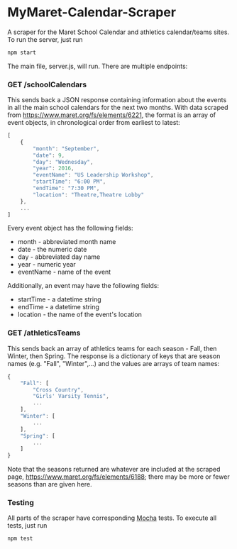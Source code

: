 # MyMaret-Calendar-Scraper
A scraper for the Maret School Calendar and athletics calendar/teams sites.
To run the server, just run

```javascript
npm start
```

The main file, server.js, will run.  There are multiple endpoints:
    
### GET /schoolCalendars

This sends back a JSON response containing information about the events in
all the main school calendars for the next two months.  With data scraped from
https://www.maret.org/fs/elements/6221, the format is an array of event objects,
in chronological order from earliest to latest:

```javascript
[
    {
        "month": "September",
        "date": 9,
        "day": "Wednesday",
        "year": 2016,
        "eventName": "US Leadership Workshop",
        "startTime": "6:00 PM",
        "endTime": "7:30 PM",
        "location": "Theatre,Theatre Lobby"
    },
    ...
]
```

Every event object has the following fields:

* month - abbreviated month name
* date - the numeric date
* day - abbreviated day name
* year - numeric year
* eventName - name of the event

Additionally, an event may have the following fields:

* startTime - a datetime string
* endTime - a datetime string
* location - the name of the event's location


### GET /athleticsTeams

This sends back an array of athletics teams for each season - Fall,
then Winter, then Spring.  The response is a dictionary of keys that are season
names (e.g. "Fall", "Winter",...) and the values are arrays of team names:

```javascript
{
    "Fall": [
        "Cross Country",
        "Girls' Varsity Tennis",
        ...
    ],
    "Winter": [
        ...
    ],
    "Spring": [
        ...
    ]
}
```

Note that the seasons returned are whatever are included at the scraped page,
https://www.maret.org/fs/elements/6188; there may be more or fewer seasons
than are given here.


### Testing

All parts of the scraper have corresponding [Mocha](https://mochajs.org) tests.
To execute all tests, just run

```javascript
npm test
```